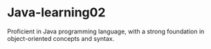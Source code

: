 # Java-learning02
Proficient in Java programming language, with a strong foundation in object-oriented concepts and syntax.
